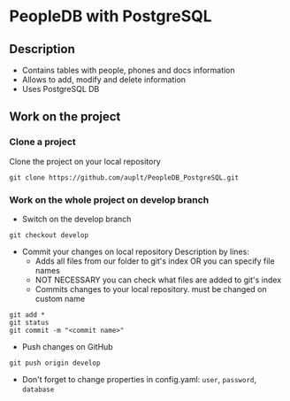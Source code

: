 # PeopleDB with PostgreSQL

## Description

- Contains tables with people, phones and docs information
- Allows to add, modify and delete information
- Uses PostgreSQL DB

## Work on the project

### Clone a project

Clone the project on your local repository
```
git clone https://github.com/auplt/PeopleDB_PostgreSQL.git
```

### Work on the whole project on develop branch

- Switch on the develop branch
```
git checkout develop
```
- Commit your changes on local repository
    Description by lines:
  - Adds all files from our folder to git's index OR you can specify file names
  - NOT NECESSARY you can check what files are added to git's index
  - Commits changes to your local repository. <commit name> must be changed on custom name
```
git add *
git status
git commit -m "<commit name>"
```
- Push changes on GitHub
```
git push origin develop
```
- Don't forget to change properties in config.yaml: ```user```, ```password```, ```database```